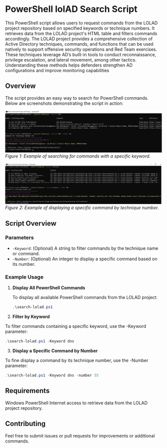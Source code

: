 # PowerShell lolAD Search Script

This PowerShell script allows users to request commands from the LOLAD project repository based on specified keywords or technique numbers. It retrieves data from the LOLAD project's HTML table and filters commands accordingly.
The LOLAD project provides a comprehensive collection of Active Directory techniques, commands, and functions that can be used natively to support offensive security operations and Red Team exercises. These techniques leverage AD’s built-in tools to conduct reconnaissance, privilege escalation, and lateral movement, among other tactics. Understanding these methods helps defenders strengthen AD configurations and improve monitoring capabilities

## Overview

The script provides an easy way to search for PowerShell commands. Below are screenshots demonstrating the script in action:

![Search Result Example 1](/scripts/screen1.png)
*Figure 1: Example of searching for commands with a specific keyword.*

![Search Result Example 2](/scripts/screen2.png)
*Figure 2: Example of displaying a specific command by technique number.*

## Script Overview

### Parameters

- `-Keyword`: (Optional) A string to filter commands by the technique name or command.
- `-Number`: (Optional) An integer to display a specific command based on its number.

### Example Usage

1. **Display All PowerShell Commands**

   To display all available PowerShell commands from the LOLAD project:

   ```powershell
   .\search-lolad.ps1
    ```

2. **Filter by Keyword**

To filter commands containing a specific keyword, use the -Keyword parameter:

```powershell
.\search-lolad.ps1 -Keyword dns 
```
3. **Display a Specific Command by Number**

To fine display a command by its technique number, use the -Number parameter:

```powershell
.\search-lolad.ps1 -Keyword dns -number 55
```
## Requirements

Windows PowerShell
Internet access to retrieve data from the LOLAD project repository.


## Contributing
Feel free to submit issues or pull requests for improvements or additional commands.

